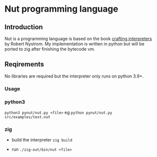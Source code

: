 # Nut programming language

## Introduction

Nut is a programming language is based on the book 
[crafting interpreters](https://craftinginterpreters.com/) by Robert Nystrom. My implementation is written in python but will be ported to zig after finishing the bytecode vm.

## Reqirements

No libraries are required but the interpreter only runs on python 3.9+.

### Usage

### python3

`python3 pynut/nut.py <file>`
eg
`python pynut/nut.py src/examples/test.nut `
    
### zig

- build the interpreter
`zig build`

- run
`./zig-out/bin/nut <file>`